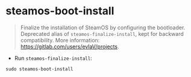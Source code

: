 # steamos-boot-install

> Finalize the installation of SteamOS by configuring the bootloader.
> Deprecated alias of `steamos-finalize-install`, kept for backward compatibility.
> More information: <https://gitlab.com/users/evlaV/projects>.

- Run `steamos-finalize-install`:

`sudo steamos-boot-install`
